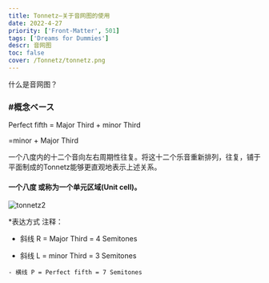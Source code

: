 ```yaml
---
title: Tonnetz—关于音网图的使用
date: 2022-4-27
priority: ['Front-Matter', 501]
tags: ['Dreams for Dummies']
descr: 音网图
toc: false
cover: /Tonnetz/tonnetz.png
---
```


什么是音网图？

### #概念ベース

Perfect fifth = Major Third + minor Third

  =minor + Major Third

一个八度内的十二个音向左右周期性往复。将这十二个乐音重新排列，往复，铺于平面制成的Tonnetz能够更直观地表示上述关系。

#### 一个八度 或称为一个单元区域(Unit cell)。


![tonnetz2](/Tonnetz/tonnetz2.png)

*表达方式 注释：

  - 斜线 R = Major Third = 4 Semitones

   - 斜线 L = minor Third = 3 Semitones

    - 横线 P = Perfect fifth = 7 Semitones



